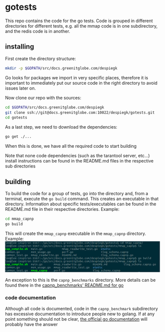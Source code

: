 # gotests

This repo contains the code for the go tests. Code is grouped in different directories
for different tests, e.g. all the mmap code is in one subdirectory, and the redis code is in another.

## installing

First create the directory structure:
```bash
mkdir -p $GOPATH/src/docs.greenitglobe.com/despiegk
```

Go looks for packages we import in very specific places, therefore it is important
to immediately put our source code in the right directory to avoid issues later on.

Now clone our repo with the sources:
```bash
cd $GOPATH/src/docs.greenitglobe.com/despiegk
git clone ssh://git@docs.greenitglobe.com:10022/despiegk/gotests.git
cd gotests
```

As a last step, we need to download the dependencies:
```bash
go get ./...
```

When this is done, we have all the required code to start building

Note that none code dependencies (such as the tarantool server, etc...) install
instructions can be found in the README.md files in the respective sub directories

## building

To build the code for a group of tests, go into the directory and, from a terminal,
execute the `go build` command. This creates an executable in that directory. Information
about specific tests/executables can be found in the README.md file in their respective
directories. Example:

```bash
cd mmap_capnp
go build
```

This will create the `mmap_capnp` executable in the `mmap_capnp` directory.
Example:
![build example](buildexample.png)

An exception to this is the `capnp_benchmarks` directory. More details can be found
there in the [capnp_benchmarks' README.md for go](capnp_benchmarks/go/README.md)

### code documentation

Although all code is documented, code in the  `capnp_benchmark` subdirectory has excessive
documentation to introduce people new to golang. If at any point something should not be clear,
[the official go documentation](https://golang.org/doc/effective_go.html) will
probably have the answer
